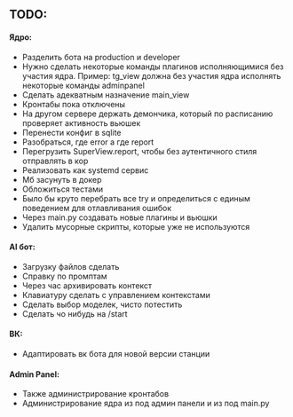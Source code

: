 ## TODO:
#### Ядро:
- Разделить бота на production и developer
- Нужно сделать некоторые команды плагинов исполняющимися без участия ядра. 
  Пример: tg_view должна без участия ядра исполнять некоторые команды adminpanel
- Сделать адекватным назначение main_view
- Кронтабы пока отключены
- На другом сервере держать демончика, который по расписанию проверяет активность вьюшек
- Перенести конфиг в sqlite
- Разобраться, где error а где report
- Перегрузить SuperView.report, чтобы без аутентичного стиля отправлять в кор
- Реализовать как systemd сервис
- Мб засунуть в докер
- Обложиться тестами
- Было бы круто перебрать все try и определиться с единым поведением для отлавливания ошибок
- Через main.py создавать новые плагины и вьюшки
- Удалить мусорные скрипты, которые уже не используются
#### AI бот:
- Загрузку файлов сделать
- Справку по промптам
- Через час архивировать контекст
- Клавиатуру сделать с управлением контекстами
- Сделать выбор моделек, чисто потестить
- Сделать чо нибудь на /start
#### ВК:
- Адаптировать вк бота для новой версии станции
#### Admin Panel:
- Также администрирование кронтабов
- Администрирование ядра из под админ панели и из под main.py